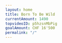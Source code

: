 ```yaml
---
layout: home
title: Born To Be Wild
currentAmount: 1490
topvideoID: p5hzsnMbPig
goalAmount: CHF 16'500
permalink: "/"
---
```

